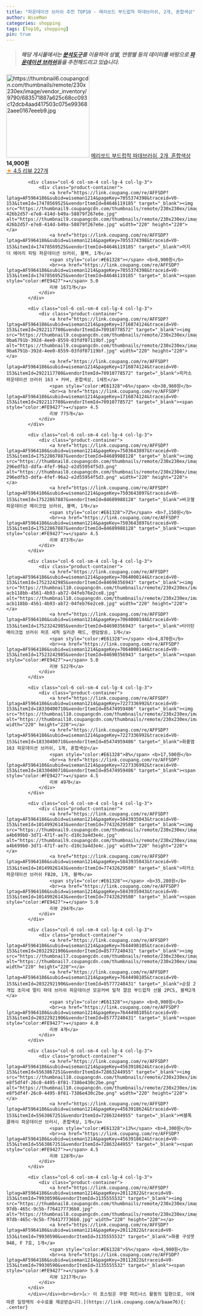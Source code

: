 ```yaml
---
title: "파운데이션 브러쉬 추천 TOP10 - 메리쏘드 부드럽착 파데브러쉬, 2개, 혼합색상"
author: WiseMan
categories: shopping
tags: [Top10, shopping]
pin: true
---
```


> ##### 해당 게시물에서는 [**분석도구**](https://itemscout.io/)를 이용하여 **성별**, **연령별** 등의 데이터를 바탕으로 [**파운데이션 브러쉬**](https://link.coupang.com/a/baae76)들을 추천해드리고 있습니다.
<div class="container"><div class="row">
            <div class="col-6 col-sm-4 col-lg-4 col-lg-3">
                <div class="product-container">
                    <a href="https://link.coupang.com/re/AFFSDP?lptag=AF5964186&subid=wiseman1214&pageKey=7134106874&traceid=V0-153&itemId=17896209964&vendorItemId=84776200855" target="_blank"><img src="https://thumbnail6.coupangcdn.com/thumbnails/remote/230x230ex/image/vendor_inventory/9790/683571887a625c68cc093c12dcb4aad417503c075e993682aee0167eeeb9.jpg" alt="https://thumbnail6.coupangcdn.com/thumbnails/remote/230x230ex/image/vendor_inventory/9790/683571887a625c68cc093c12dcb4aad417503c075e993682aee0167eeeb9.jpg" width="220" height="220"></a>
                    <a href="https://link.coupang.com/re/AFFSDP?lptag=AF5964186&subid=wiseman1214&pageKey=7134106874&traceid=V0-153&itemId=17896209964&vendorItemId=84776200855" target="_blank">메리쏘드 부드럽착 파데브러쉬, 2개, 혼합색상</a>
                    <span style="color:#E61328"></span> <b>14,900원</b>
                    <br><a href="https://link.coupang.com/re/AFFSDP?lptag=AF5964186&subid=wiseman1214&pageKey=7134106874&traceid=V0-153&itemId=17896209964&vendorItemId=84776200855" target="_blank"><span style="color:#FE9427">★</span> 4.5
                    리뷰 227개</a>
                </div>
            </div>
            
            <div class="col-6 col-sm-4 col-lg-4 col-lg-3">
                <div class="product-container">
                    <a href="https://link.coupang.com/re/AFFSDP?lptag=AF5964186&subid=wiseman1214&pageKey=7055374398&traceid=V0-153&itemId=17478569525&vendorItemId=84646119185" target="_blank"><img src="https://thumbnail9.coupangcdn.com/thumbnails/remote/230x230ex/image/retail/images/284613567557358-426b2d57-e7e8-414d-b49a-58879f267e6e.jpg" alt="https://thumbnail9.coupangcdn.com/thumbnails/remote/230x230ex/image/retail/images/284613567557358-426b2d57-e7e8-414d-b49a-58879f267e6e.jpg" width="220" height="220"></a>
                    <a href="https://link.coupang.com/re/AFFSDP?lptag=AF5964186&subid=wiseman1214&pageKey=7055374398&traceid=V0-153&itemId=17478569525&vendorItemId=84646119185" target="_blank">머지 더 에어리 피팅 파운데이션 브러쉬, 블랙, 1개</a>
                    <span style="color:#E61328"></span> <b>8,900원</b>
                    <br><a href="https://link.coupang.com/re/AFFSDP?lptag=AF5964186&subid=wiseman1214&pageKey=7055374398&traceid=V0-153&itemId=17478569525&vendorItemId=84646119185" target="_blank"><span style="color:#FE9427">★</span> 5.0
                    리뷰 1671개</a>
                </div>
            </div>
            
            <div class="col-6 col-sm-4 col-lg-4 col-lg-3">
                <div class="product-container">
                    <a href="https://link.coupang.com/re/AFFSDP?lptag=AF5964186&subid=wiseman1214&pageKey=1716874124&traceid=V0-153&itemId=2922117780&vendorItemId=70910778572" target="_blank"><img src="https://thumbnail9.coupangcdn.com/thumbnails/remote/230x230ex/image/retail/images/541687755869464-9ba6791b-392d-4ee0-8559-03fdf07119bf.jpg" alt="https://thumbnail9.coupangcdn.com/thumbnails/remote/230x230ex/image/retail/images/541687755869464-9ba6791b-392d-4ee0-8559-03fdf07119bf.jpg" width="220" height="220"></a>
                    <a href="https://link.coupang.com/re/AFFSDP?lptag=AF5964186&subid=wiseman1214&pageKey=1716874124&traceid=V0-153&itemId=2922117780&vendorItemId=70910778572" target="_blank">피카소 파운데이션 브러쉬 163 + 커버, 혼합색상, 1세트</a>
                    <span style="color:#E61328">6%</span> <b>30,960원</b>
                    <br><a href="https://link.coupang.com/re/AFFSDP?lptag=AF5964186&subid=wiseman1214&pageKey=1716874124&traceid=V0-153&itemId=2922117780&vendorItemId=70910778572" target="_blank"><span style="color:#FE9427">★</span> 4.5
                    리뷰 775개</a>
                </div>
            </div>
            
            <div class="col-6 col-sm-4 col-lg-4 col-lg-3">
                <div class="product-container">
                    <a href="https://link.coupang.com/re/AFFSDP?lptag=AF5964186&subid=wiseman1214&pageKey=7503643897&traceid=V0-153&itemId=17522867887&vendorItemId=84689988128" target="_blank"><img src="https://thumbnail8.coupangcdn.com/thumbnails/remote/230x230ex/image/retail/images/572055630596224-296edfb3-ddfa-4fef-96a2-e2d55954f5d3.png" alt="https://thumbnail8.coupangcdn.com/thumbnails/remote/230x230ex/image/retail/images/572055630596224-296edfb3-ddfa-4fef-96a2-e2d55954f5d3.png" width="220" height="220"></a>
                    <a href="https://link.coupang.com/re/AFFSDP?lptag=AF5964186&subid=wiseman1214&pageKey=7503643897&traceid=V0-153&itemId=17522867887&vendorItemId=84689988128" target="_blank">바코젤 파운데이션 메이크업 브러쉬, 블랙, 1개</a>
                    <span style="color:#E61328">72%</span> <b>7,150원</b>
                    <br><a href="https://link.coupang.com/re/AFFSDP?lptag=AF5964186&subid=wiseman1214&pageKey=7503643897&traceid=V0-153&itemId=17522867887&vendorItemId=84689988128" target="_blank"><span style="color:#FE9427">★</span> 4.5
                    리뷰 873개</a>
                </div>
            </div>
            
            <div class="col-6 col-sm-4 col-lg-4 col-lg-3">
                <div class="product-container">
                    <a href="https://link.coupang.com/re/AFFSDP?lptag=AF5964186&subid=wiseman1214&pageKey=7064000144&traceid=V0-153&itemId=17523242985&vendorItemId=84690356943" target="_blank"><img src="https://thumbnail10.coupangcdn.com/thumbnails/remote/230x230ex/image/retail/images/4437607675101935-acb118bb-4561-4b93-ab72-04feb76e2ce8.jpg" alt="https://thumbnail10.coupangcdn.com/thumbnails/remote/230x230ex/image/retail/images/4437607675101935-acb118bb-4561-4b93-ab72-04feb76e2ce8.jpg" width="220" height="220"></a>
                    <a href="https://link.coupang.com/re/AFFSDP?lptag=AF5964186&subid=wiseman1214&pageKey=7064000144&traceid=V0-153&itemId=17523242985&vendorItemId=84690356943" target="_blank">타이탄 메이크업 브러쉬 퍼프 세척 실리콘 패드, 랜덤발송, 1개</a>
                    <span style="color:#E61328"></span> <b>4,870원</b>
                    <br><a href="https://link.coupang.com/re/AFFSDP?lptag=AF5964186&subid=wiseman1214&pageKey=7064000144&traceid=V0-153&itemId=17523242985&vendorItemId=84690356943" target="_blank"><span style="color:#FE9427">★</span> 5.0
                    리뷰 522개</a>
                </div>
            </div>
            
            <div class="col-6 col-sm-4 col-lg-4 col-lg-3">
                <div class="product-container">
                    <a href="https://link.coupang.com/re/AFFSDP?lptag=AF5964186&subid=wiseman1214&pageKey=7227336992&traceid=V0-153&itemId=18330400710&vendorItemId=85474959486" target="_blank"><img src="https://thumbnail10.coupangcdn.com/thumbnails/remote/230x230ex/image/vendor_inventory/518c/668e67a4af84fab6c07ed69a57028284192206adc3347ad5a0ba4e1c68b9.jpg" alt="https://thumbnail10.coupangcdn.com/thumbnails/remote/230x230ex/image/vendor_inventory/518c/668e67a4af84fab6c07ed69a57028284192206adc3347ad5a0ba4e1c68b9.jpg" width="220" height="220"></a>
                    <a href="https://link.coupang.com/re/AFFSDP?lptag=AF5964186&subid=wiseman1214&pageKey=7227336992&traceid=V0-153&itemId=18330400710&vendorItemId=85474959486" target="_blank">화홍엠 163 파운데이션 브러쉬, 1개, 혼합색상</a>
                    <span style="color:#E61328">8%</span> <b>17,500원</b>
                    <br><a href="https://link.coupang.com/re/AFFSDP?lptag=AF5964186&subid=wiseman1214&pageKey=7227336992&traceid=V0-153&itemId=18330400710&vendorItemId=85474959486" target="_blank"><span style="color:#FE9427">★</span> 4.5
                    리뷰 49개</a>
                </div>
            </div>
            
            <div class="col-6 col-sm-4 col-lg-4 col-lg-3">
                <div class="product-container">
                    <a href="https://link.coupang.com/re/AFFSDP?lptag=AF5964186&subid=wiseman1214&pageKey=5843935043&traceid=V0-153&itemId=10149926143&vendorItemId=77432629580" target="_blank"><img src="https://thumbnail9.coupangcdn.com/thumbnails/remote/230x230ex/image/retail/images/552768257578527-a4b699b0-3d71-471f-ae7c-d10c3a4d3e4c.jpg" alt="https://thumbnail9.coupangcdn.com/thumbnails/remote/230x230ex/image/retail/images/552768257578527-a4b699b0-3d71-471f-ae7c-d10c3a4d3e4c.jpg" width="220" height="220"></a>
                    <a href="https://link.coupang.com/re/AFFSDP?lptag=AF5964186&subid=wiseman1214&pageKey=5843935043&traceid=V0-153&itemId=10149926143&vendorItemId=77432629580" target="_blank">피카소 파운데이션 브러쉬 FB20, 1개, 블랙</a>
                    <span style="color:#E61328"></span> <b>35,280원</b>
                    <br><a href="https://link.coupang.com/re/AFFSDP?lptag=AF5964186&subid=wiseman1214&pageKey=5843935043&traceid=V0-153&itemId=10149926143&vendorItemId=77432629580" target="_blank"><span style="color:#FE9427">★</span> 5.0
                    리뷰 294개</a>
                </div>
            </div>
            
            <div class="col-6 col-sm-4 col-lg-4 col-lg-3">
                <div class="product-container">
                    <a href="https://link.coupang.com/re/AFFSDP?lptag=AF5964186&subid=wiseman1214&pageKey=7644498105&traceid=V0-153&itemId=20322921906&vendorItemId=85777240431" target="_blank"><img src="https://thumbnail7.coupangcdn.com/thumbnails/remote/230x230ex/image/vendor_inventory/35df/1b6129073881ddb89b6b3249f841c10b33ab46da1866e2520d4ebb8e9205.jpg" alt="https://thumbnail7.coupangcdn.com/thumbnails/remote/230x230ex/image/vendor_inventory/35df/1b6129073881ddb89b6b3249f841c10b33ab46da1866e2520d4ebb8e9205.jpg" width="220" height="220"></a>
                    <a href="https://link.coupang.com/re/AFFSDP?lptag=AF5964186&subid=wiseman1214&pageKey=7644498105&traceid=V0-153&itemId=20322921906&vendorItemId=85777240431" target="_blank">순잠 2개입 초미세 멀티 파데 브러쉬 파운데이션 모공커버 밀착 깔끔 부드럽착 선물 2PCS, 블랙2개</a>
                    <span style="color:#E61328"></span> <b>8,900원</b>
                    <br><a href="https://link.coupang.com/re/AFFSDP?lptag=AF5964186&subid=wiseman1214&pageKey=7644498105&traceid=V0-153&itemId=20322921906&vendorItemId=85777240431" target="_blank"><span style="color:#FE9427">★</span> 4.0
                    리뷰 4개</a>
                </div>
            </div>
            
            <div class="col-6 col-sm-4 col-lg-4 col-lg-3">
                <div class="product-container">
                    <a href="https://link.coupang.com/re/AFFSDP?lptag=AF5964186&subid=wiseman1214&pageKey=4563918624&traceid=V0-153&itemId=5563867251&vendorItemId=72863244955" target="_blank"><img src="https://thumbnail10.coupangcdn.com/thumbnails/remote/230x230ex/image/retail/images/3336982505778311-e8f5df4f-26c0-4495-8f81-7386e430c2be.png" alt="https://thumbnail10.coupangcdn.com/thumbnails/remote/230x230ex/image/retail/images/3336982505778311-e8f5df4f-26c0-4495-8f81-7386e430c2be.png" width="220" height="220"></a>
                    <a href="https://link.coupang.com/re/AFFSDP?lptag=AF5964186&subid=wiseman1214&pageKey=4563918624&traceid=V0-153&itemId=5563867251&vendorItemId=72863244955" target="_blank">버블톡 클래식 파운데이션 브러시, 혼합색상, 1개</a>
                    <span style="color:#E61328">13%</span> <b>4,300원</b>
                    <br><a href="https://link.coupang.com/re/AFFSDP?lptag=AF5964186&subid=wiseman1214&pageKey=4563918624&traceid=V0-153&itemId=5563867251&vendorItemId=72863244955" target="_blank"><span style="color:#FE9427">★</span> 4.5
                    리뷰 128개</a>
                </div>
            </div>
            
            <div class="col-6 col-sm-4 col-lg-4 col-lg-3">
                <div class="product-container">
                    <a href="https://link.coupang.com/re/AFFSDP?lptag=AF5964186&subid=wiseman1214&pageKey=20112822&traceid=V0-153&itemId=79930590&vendorItemId=3135555532" target="_blank"><img src="https://thumbnail8.coupangcdn.com/thumbnails/remote/230x230ex/image/retail/images/2017/04/27/9/0/08659ba2-97db-465c-9c5b-f764177736b8.jpg" alt="https://thumbnail8.coupangcdn.com/thumbnails/remote/230x230ex/image/retail/images/2017/04/27/9/0/08659ba2-97db-465c-9c5b-f764177736b8.jpg" width="220" height="220"></a>
                    <a href="https://link.coupang.com/re/AFFSDP?lptag=AF5964186&subid=wiseman1214&pageKey=20112822&traceid=V0-153&itemId=79930590&vendorItemId=3135555532" target="_blank">화홍 구성붓 948, F 7호, 1개</a>
                    <span style="color:#E61328">5%</span> <b>4,900원</b>
                    <br><a href="https://link.coupang.com/re/AFFSDP?lptag=AF5964186&subid=wiseman1214&pageKey=20112822&traceid=V0-153&itemId=79930590&vendorItemId=3135555532" target="_blank"><span style="color:#FE9427">★</span> 5.0
                    리뷰 1217개</a>
                </div>
            </div>
            </div></div><br><br>[👉 이 포스팅은 쿠팡 파트너스 활동의 일환으로, 이에 따른 일정액의 수수료를 제공받습니다.](https://link.coupang.com/a/baae76){: .center}